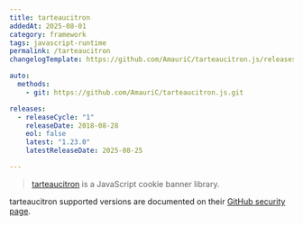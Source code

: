 ```yaml
---
title: tarteaucitron
addedAt: 2025-08-01
category: framework
tags: javascript-runtime
permalink: /tarteaucitron
changelogTemplate: https://github.com/AmauriC/tarteaucitron.js/releases/tag/v__LATEST__

auto:
  methods:
    - git: https://github.com/AmauriC/tarteaucitron.js.git

releases:
  - releaseCycle: "1"
    releaseDate: 2018-08-28
    eol: false
    latest: "1.23.0"
    latestReleaseDate: 2025-08-25

---
```


> [tarteaucitron](https://tarteaucitron.io/en/) is a JavaScript cookie banner library.

tarteaucitron supported versions are documented on their [GitHub security page](https://github.com/AmauriC/tarteaucitron.js/security).
